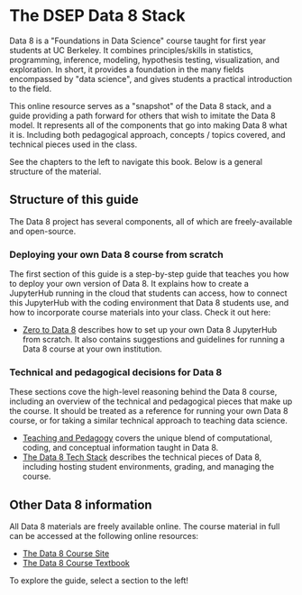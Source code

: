 # The DSEP Data 8 Stack

Data 8 is a "Foundations in Data Science" course taught for first year students at
UC Berkeley. It combines principles/skills in statistics, programming, inference, modeling,
hypothesis testing, visualization, and exploration. In short, it provides a foundation in
the many fields encompassed by "data science", and gives students a practical introduction
to the field.

This online resource serves as a "snapshot" of the Data 8 stack, and a guide providing
a path forward for others that wish to imitate the Data 8 model. It represents
all of the components that go into making Data 8 what it is. Including both
pedagogical approach, concepts / topics covered, and technical pieces used in
the class.

See the chapters to the left to navigate this book. Below is a general structure
of the material.

## Structure of this guide

The Data 8 project has several components, all of which are freely-available and open-source.

### Deploying your own Data 8 course from scratch

The first section of this guide is a step-by-step guide that teaches you how to deploy your
own version of Data 8. It explains how to create a JupyterHub running in the cloud that students
can access, how to connect this JupyterHub with the coding environment that Data 8 students use,
and how to incorporate course materials into your class. Check it out here:

* [Zero to Data 8](https://choldgraf.gitbooks.io/the-dsep-data-8-stack/content/z2d8/) describes
  how to set up your own Data 8 JupyterHub from scratch. It also contains suggestions and guidelines
  for running a Data 8 course at your own institution.
  
### Technical and pedagogical decisions for Data 8

These sections cove the high-level reasoning behind the Data 8 course, including an overview of
the technical and pedagogical pieces that make up the course. It should be treated as a reference
for running your own Data 8 course, or for taking a similar technical approach to teaching data science.

* [Teaching and Pedagogy](https://choldgraf.gitbooks.io/the-dsep-data-8-stack/content/teaching/) covers
  the unique blend of computational, coding, and conceptual information taught in Data 8.
* [The Data 8 Tech Stack](https://choldgraf.gitbooks.io/the-dsep-data-8-stack/content/tech/) describes
  the technical pieces of Data 8, including hosting student environments, grading, and managing the course.

## Other Data 8 information

All Data 8 materials are freely available online. The course material in full can be accessed
at the following online resources:

* [The Data 8 Course Site](https://www.data8.org)
* [The Data 8 Course Textbook](https://www.inferentialthinking.com/)
    
To explore the guide, select a section to the left!